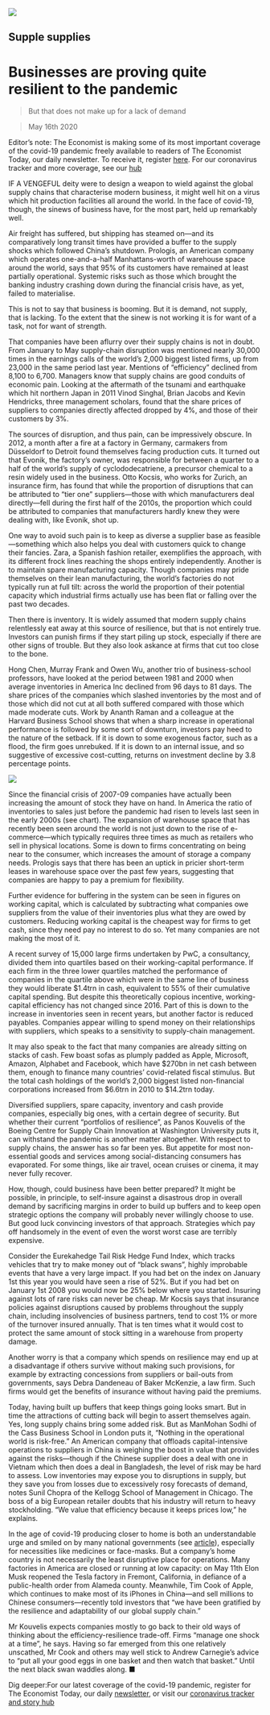 ![](./images/20200516_BBD002_0.jpg)

## Supple supplies

# Businesses are proving quite resilient to the pandemic

> But that does not make up for a lack of demand

> May 16th 2020

Editor’s note: The Economist is making some of its most important coverage of the covid-19 pandemic freely available to readers of The Economist Today, our daily newsletter. To receive it, register [here](https://www.economist.com//newslettersignup). For our coronavirus tracker and more coverage, see our [hub](https://www.economist.com//coronavirus)

IF A VENGEFUL deity were to design a weapon to wield against the global supply chains that characterise modern business, it might well hit on a virus which hit production facilities all around the world. In the face of covid-19, though, the sinews of business have, for the most part, held up remarkably well.

Air freight has suffered, but shipping has steamed on—and its comparatively long transit times have provided a buffer to the supply shocks which followed China’s shutdown. Prologis, an American company which operates one-and-a-half Manhattans-worth of warehouse space around the world, says that 95% of its customers have remained at least partially operational. Systemic risks such as those which brought the banking industry crashing down during the financial crisis have, as yet, failed to materialise.

This is not to say that business is booming. But it is demand, not supply, that is lacking. To the extent that the sinew is not working it is for want of a task, not for want of strength.

That companies have been aflurry over their supply chains is not in doubt. From January to May supply-chain disruption was mentioned nearly 30,000 times in the earnings calls of the world’s 2,000 biggest listed firms, up from 23,000 in the same period last year. Mentions of “efficiency” declined from 8,100 to 6,700. Managers know that supply chains are good conduits of economic pain. Looking at the aftermath of the tsunami and earthquake which hit northern Japan in 2011 Vinod Singhal, Brian Jacobs and Kevin Hendricks, three management scholars, found that the share prices of suppliers to companies directly affected dropped by 4%, and those of their customers by 3%.

The sources of disruption, and thus pain, can be impressively obscure. In 2012, a month after a fire at a factory in Germany, carmakers from Düsseldorf to Detroit found themselves facing production cuts. It turned out that Evonik, the factory’s owner, was responsible for between a quarter to a half of the world’s supply of cyclododecatriene, a precursor chemical to a resin widely used in the business. Otto Kocsis, who works for Zurich, an insurance firm, has found that while the proportion of disruptions that can be attributed to “tier one” suppliers—those with which manufacturers deal directly—fell during the first half of the 2010s, the proportion which could be attributed to companies that manufacturers hardly knew they were dealing with, like Evonik, shot up.

One way to avoid such pain is to keep as diverse a supplier base as feasible—something which also helps you deal with customers quick to change their fancies. Zara, a Spanish fashion retailer, exemplifies the approach, with its different frock lines reaching the shops entirely independently. Another is to maintain spare manufacturing capacity. Though companies may pride themselves on their lean manufacturing, the world’s factories do not typically run at full tilt: across the world the proportion of their potential capacity which industrial firms actually use has been flat or falling over the past two decades.

Then there is inventory. It is widely assumed that modern supply chains relentlessly eat away at this source of resilience, but that is not entirely true. Investors can punish firms if they start piling up stock, especially if there are other signs of trouble. But they also look askance at firms that cut too close to the bone.

Hong Chen, Murray Frank and Owen Wu, another trio of business-school professors, have looked at the period between 1981 and 2000 when average inventories in America Inc declined from 96 days to 81 days. The share prices of the companies which slashed inventories by the most and of those which did not cut at all both suffered compared with those which made moderate cuts. Work by Ananth Raman and a colleague at the Harvard Business School shows that when a sharp increase in operational performance is followed by some sort of downturn, investors pay heed to the nature of the setback. If it is down to some exogenous factor, such as a flood, the firm goes unrebuked. If it is down to an internal issue, and so suggestive of excessive cost-cutting, returns on investment decline by 3.8 percentage points.

![](./images/20200516_BBC598.png)

Since the financial crisis of 2007-09 companies have actually been increasing the amount of stock they have on hand. In America the ratio of inventories to sales just before the pandemic had risen to levels last seen in the early 2000s (see chart). The expansion of warehouse space that has recently been seen around the world is not just down to the rise of e-commerce—which typically requires three times as much as retailers who sell in physical locations. Some is down to firms concentrating on being near to the consumer, which increases the amount of storage a company needs. Prologis says that there has been an uptick in pricier short-term leases in warehouse space over the past few years, suggesting that companies are happy to pay a premium for flexibility.

Further evidence for buffering in the system can be seen in figures on working capital, which is calculated by subtracting what companies owe suppliers from the value of their inventories plus what they are owed by customers. Reducing working capital is the cheapest way for firms to get cash, since they need pay no interest to do so. Yet many companies are not making the most of it.

A recent survey of 15,000 large firms undertaken by PwC, a consultancy, divided them into quartiles based on their working-capital performance. If each firm in the three lower quartiles matched the performance of companies in the quartile above which were in the same line of business they would liberate $1.4trn in cash, equivalent to 55% of their cumulative capital spending. But despite this theoretically copious incentive, working-capital efficiency has not changed since 2016. Part of this is down to the increase in inventories seen in recent years, but another factor is reduced payables. Companies appear willing to spend money on their relationships with suppliers, which speaks to a sensitivity to supply-chain management.

It may also speak to the fact that many companies are already sitting on stacks of cash. Few boast sofas as plumply padded as Apple, Microsoft, Amazon, Alphabet and Facebook, which have $270bn in net cash between them, enough to finance many countries’ covid-related fiscal stimulus. But the total cash holdings of the world’s 2,000 biggest listed non-financial corporations increased from $6.6trn in 2010 to $14.2trn today.

Diversified suppliers, spare capacity, inventory and cash provide companies, especially big ones, with a certain degree of security. But whether their current “portfolios of resilience”, as Panos Kouvelis of the Boeing Centre for Supply Chain Innovation at Washington University puts it, can withstand the pandemic is another matter altogether. With respect to supply chains, the answer has so far been yes. But appetite for most non-essential goods and services among social-distancing consumers has evaporated. For some things, like air travel, ocean cruises or cinema, it may never fully recover.

How, though, could business have been better prepared? It might be possible, in principle, to self-insure against a disastrous drop in overall demand by sacrificing margins in order to build up buffers and to keep open strategic options the company will probably never willingly choose to use. But good luck convincing investors of that approach. Strategies which pay off handsomely in the event of even the worst worst case are terribly expensive.

Consider the Eurekahedge Tail Risk Hedge Fund Index, which tracks vehicles that try to make money out of “black swans”, highly improbable events that have a very large impact. If you had bet on the index on January 1st this year you would have seen a rise of 52%. But if you had bet on January 1st 2008 you would now be 25% below where you started. Insuring against lots of rare risks can never be cheap. Mr Kocsis says that insurance policies against disruptions caused by problems throughout the supply chain, including insolvencies of business partners, tend to cost 1% or more of the turnover insured annually. That is ten times what it would cost to protect the same amount of stock sitting in a warehouse from property damage.

Another worry is that a company which spends on resilience may end up at a disadvantage if others survive without making such provisions, for example by extracting concessions from suppliers or bail-outs from governments, says Debra Dandeneau of Baker McKenzie, a law firm. Such firms would get the benefits of insurance without having paid the premiums.

Today, having built up buffers that keep things going looks smart. But in time the attractions of cutting back will begin to assert themselves again. Yes, long supply chains bring some added risk. But as ManMohan Sodhi of the Cass Business School in London puts it, “Nothing in the operational world is risk-free.” An American company that offloads capital-intensive operations to suppliers in China is weighing the boost in value that provides against the risks—though if the Chinese supplier does a deal with one in Vietnam which then does a deal in Bangladesh, the level of risk may be hard to assess. Low inventories may expose you to disruptions in supply, but they save you from losses due to excessively rosy forecasts of demand, notes Sunil Chopra of the Kellogg School of Management in Chicago. The boss of a big European retailer doubts that his industry will return to heavy stockholding. “We value that efficiency because it keeps prices low,” he explains.

In the age of covid-19 producing closer to home is both an understandable urge and smiled on by many national governments (see [article](https://www.economist.com//briefing/2020/05/14/covid-19s-blow-to-world-trade-is-a-heavy-one)), especially for necessities like medicines or face-masks. But a company’s home country is not necessarily the least disruptive place for operations. Many factories in America are closed or running at low capacity: on May 11th Elon Musk reopened the Tesla factory in Fremont, California, in defiance of a public-health order from Alameda county. Meanwhile, Tim Cook of Apple, which continues to make most of its iPhones in China—and sell millions to Chinese consumers—recently told investors that “we have been gratified by the resilience and adaptability of our global supply chain.”

Mr Kouvelis expects companies mostly to go back to their old ways of thinking about the efficiency-resilience trade-off. Firms “manage one shock at a time”, he says. Having so far emerged from this one relatively unscathed, Mr Cook and others may well stick to Andrew Carnegie’s advice to “put all your good eggs in one basket and then watch that basket.” Until the next black swan waddles along. ■

Dig deeper:For our latest coverage of the covid-19 pandemic, register for The Economist Today, our daily [newsletter](https://www.economist.com//newslettersignup), or visit our [coronavirus tracker and story hub](https://www.economist.com//coronavirus)
